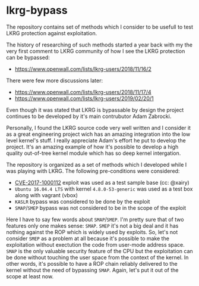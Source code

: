 # lkrg-bypass

The repository contains set of methods which I consider to be usefull to test LKRG protection against exploitation.

The history of researching of such methods started a year back with my the very first comment to LKRG community of how I see the LKRG protection can be bypassed:

- https://www.openwall.com/lists/lkrg-users/2018/11/16/2

There were few more discussions later:

- https://www.openwall.com/lists/lkrg-users/2018/11/17/4
- https://www.openwall.com/lists/lkrg-users/2019/02/20/1

Even though it was stated that LKRG is bypassable by design the project continues to be developed by it's main contrubutor Adam Zabrocki.

Personally, I found the LKRG source code very well written and I consider it as a great engineering project wich has an amazing integration into the low level kernel's stuff. I really appreciate Adam's effort he put to develop the project. It's an amazing example of how it's possible to develop a high quality out-of-tree kernel module which has so deep kernel intergation.

The repository is organized as a set of methods which I developed while I was playing with LKRG. The following pre-conditions were considered:

- [CVE-2017-1000112](https://github.com/xairy/kernel-exploits/tree/master/CVE-2017-1000112) exploit was used as a test sample base (cc: @xairy)
- `Ubuntu 16.04.4 LTS` with kernel `4.8.0-53-generic` was used as a test box along with vagrant (vbox)
- `KASLR` bypass was considered to be done by the exploit
- `SMAP`/`SMEP` bypass was not considered to be in the scope of the exploit

Here I have to say few words about `SMAP`/`SMEP`. I'm pretty sure that of two features only one makes sense: `SMAP`. `SMEP` it's not a big deal and it has nothing against the ROP which is widely used by exploits. So, let's not consider `SMEP` as a problem at all because it's possible to make the exploitation without exectution the code from user-mode address space. `SMAP` is the only valuable security feature of the CPU but the exploitation can be done without touching the user space from the context of the kernel. In other words, it's possible to have a ROP chain reliably delivered to the kernel without the need of bypassing `SMAP`. Again, let's put it out of the scope at least now.

